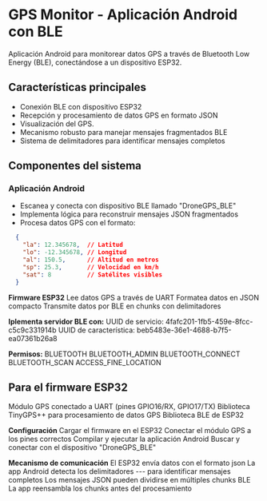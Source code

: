 # GPS Monitor - Aplicación Android con BLE

Aplicación Android para monitorear datos GPS a través de Bluetooth Low Energy (BLE), conectándose a un dispositivo ESP32.

## Características principales

- Conexión BLE con dispositivo ESP32
- Recepción y procesamiento de datos GPS en formato JSON
- Visualización del GPS.
- Mecanismo robusto para manejar mensajes fragmentados BLE
- Sistema de delimitadores para identificar mensajes completos

## Componentes del sistema

### Aplicación Android
- Escanea y conecta con dispositivo BLE llamado "DroneGPS_BLE"
- Implementa lógica para reconstruir mensajes JSON fragmentados
- Procesa datos GPS con el formato:
```json
  {
    "la": 12.345678,  // Latitud
    "lo": -12.345678, // Longitud
    "al": 150.5,      // Altitud en metros
    "sp": 25.3,       // Velocidad en km/h
    "sat": 8          // Satélites visibles
  }
```
**Firmware ESP32**
Lee datos GPS a través de UART
Formatea datos en JSON compacto
Transmite datos por BLE en chunks con delimitadores

**Iplementa servidor BLE con:**
UUID de servicio: 4fafc201-1fb5-459e-8fcc-c5c9c331914b
UUID de característica: beb5483e-36e1-4688-b7f5-ea07361b26a8

**Permisos:**
BLUETOOTH
BLUETOOTH_ADMIN
BLUETOOTH_CONNECT
BLUETOOTH_SCAN
ACCESS_FINE_LOCATION

## Para el firmware ESP32 ##

Módulo GPS conectado a UART (pines GPIO16/RX, GPIO17/TX)
Biblioteca TinyGPS++ para procesamiento de datos GPS
Biblioteca BLE de ESP32

**Configuración**
Cargar el firmware en el ESP32
Conectar el módulo GPS a los pines correctos
Compilar y ejecutar la aplicación Android
Buscar y conectar con el dispositivo "DroneGPS_BLE"

**Mecanismo de comunicación**
El ESP32 envía datos con el formato json
La app Android detecta los delimitadores --- para identificar mensajes completos
Los mensajes JSON pueden dividirse en múltiples chunks BLE
La app reensambla los chunks antes del procesamiento
